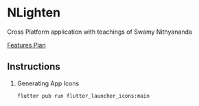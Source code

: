 # NLighten

Cross Platform application with teachings of Swamy Nithyananda

[Features Plan](/FEATURES.md)


## Instructions

1. Generating App Icons
   
   `flutter pub run flutter_launcher_icons:main`
